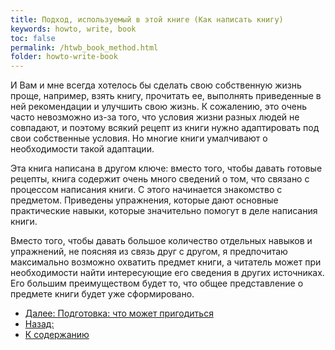 ```yaml
---
title: Подход, используемый в этой книге (Как написать книгу)
keywords: howto, write, book
toc: false
permalink: /htwb_book_method.html
folder: howto-write-book
---
```


И Вам и мне всегда хотелось бы сделать свою собственную жизнь проще,
например, взять книгу, прочитать ее, выполнять приведенные в ней
рекомендации и улучшить свою жизнь.  К сожалению, это очень часто
невозможно из-за того, что условия жизни разных людей не совпадают, и
поэтому всякий рецепт из книги нужно адаптировать под свои собственные
условия.  Но многие книги умалчивают о необходимости такой адаптации.

Эта книга написана в другом ключе: вместо того, чтобы давать готовые
рецепты, книга содержит очень много сведений о том, что связано с
процессом написания книги.  С этого начинается знакомство с
предметом.  Приведены упражнения, которые дают основные практические
навыки, которые значительно помогут в деле написания книги.

Вместо того, чтобы давать большое количество отдельных навыков и
упражнений, не поясняя из связь друг с другом, я предпочитаю
максимально возможно охватить предмет книги, а читатель может при
необходимости найти интересующие его сведения в других источниках.
Его большим преимуществом будет то, что общее представление о предмете
книги будет уже сформировано.

- [Далее: Подготовка: что может пригодиться](/htwb_equipment.html)
- [Назад:]()
- [К содержанию](/htwb_toc.html)
